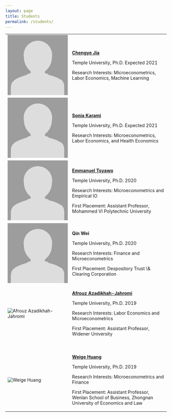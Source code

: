 ```yaml
---
layout: page
title: Students
permalink: /students/
---
```



<table style="width:100%">
  <tr>   
    <td width="40%"><img src="blank.jpg" alt="Chengye Jia" width="100%" > </td>
    <td><p><b><a href="https://chengye-jia.github.io/">Chengye Jia</a></b></p><p>Temple University, Ph.D. Expected 2021</p><p>Research Interests:  Microeconometrics, Labor Economics, Machine Learning</p> </td>
  </tr>
  <tr>   
    <td width="40%"><img src="blank.jpg" alt="Sonia Karami" width="100%" > </td>
    <td><p><b><a href="https://sites.temple.edu/sonia/">Sonia Karami</a></b></p><p>Temple University, Ph.D. Expected 2021</p><p>Research Interests:  Microeconometrics, Labor Economics, and Health Economics</p></td>
  </tr>
  <tr>   
    <td width="40%"><img src="blank.jpg" alt="Emmanuel Tsyawo" width="100%" > </td>
    <td><p><b><a href="https://estsyawo.github.io/">Emmanuel Tsyawo</a></b></p><p>Temple University, Ph.D. 2020</p><p>Research Interests:  Microeconometrics and Empirical IO</p><p>First Placement: Assistant Professor, Mohammed VI Polytechnic University</p> </td>
  </tr>
  <tr>   
    <td width="40%"><img src="blank.jpg" alt="Qin Wei" width="100%" > </td>
    <td><p><b>Qin Wei</b></p><p>Temple University, Ph.D. 2020</p><p>Research Interests:  Finance and Microeconometrics</p><p>First Placement: Despository Trust \& Clearing Corporation </td>
  </tr>
  <tr>   
    <td width="40%"><img src="https://bcallaway11.github.io/files/Afrouz.JPG" alt="Afrouz Azadikhah-Jahromi" width="100%" > </td>
    <td><p><b><a href="https://www.widener.edu/about/faculty-directory/afrouz-azadikhah-jahromi">Afrouz Azadikhah-Jahromi</a></b></p><p>Temple University, Ph.D. 2019</p><p>Research Interests:  Labor Economics and Microeconometrics</p><p>First Placement: Assistant Professor, Widener University</p> </td>
  </tr>
  <tr><td>&nbsp;</td><td>&nbsp;</td></tr>
  <tr>   
    <td width="40%"><img src="https://bcallaway11.github.io/files/weige-photo.jpg" alt="Weige Huang" width="100%" > </td>
    <td><p><b><a href="https://huang.netlify.com">Weige Huang</a></b></p><p>Temple University, Ph.D. 2019</p><p>Research Interests:  Microeconometrics and Finance</p><p>First Placement:  Assistant Professor, Wenlan School of Business, Zhongnan University of Economics and Law</p> </td>
  </tr>
</table>

